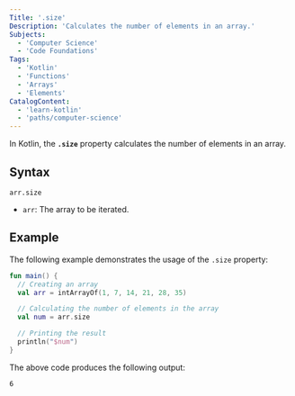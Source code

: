 ```yaml
---
Title: '.size'
Description: 'Calculates the number of elements in an array.'
Subjects:
  - 'Computer Science'
  - 'Code Foundations'
Tags:
  - 'Kotlin'
  - 'Functions'
  - 'Arrays'
  - 'Elements'
CatalogContent:
  - 'learn-kotlin'
  - 'paths/computer-science'
---
```


In Kotlin, the **`.size`** property calculates the number of elements in an array.

## Syntax

```pseudo
arr.size
```

- `arr`: The array to be iterated.

## Example

The following example demonstrates the usage of the `.size` property:

```kotlin
fun main() {
  // Creating an array
  val arr = intArrayOf(1, 7, 14, 21, 28, 35)

  // Calculating the number of elements in the array
  val num = arr.size

  // Printing the result
  println("$num")
}
```

The above code produces the following output:

```shell
6
```
